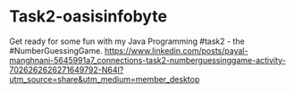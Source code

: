 # Task2-oasisinfobyte
Get ready for some fun with my Java Programming #task2  - the #NumberGuessingGame.
https://www.linkedin.com/posts/payal-manghnani-5645991a7_connections-task2-numberguessinggame-activity-7026262626271649792-N64I?utm_source=share&utm_medium=member_desktop
